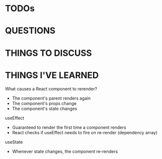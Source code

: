 # TODOs


# QUESTIONS


# THINGS TO DISCUSS


# THINGS I'VE LEARNED
What causes a React component to rerender?
- The component's parent renders again
- The component's props change
- The component's state changes

useEffect
- Guaranteed to render the first time a component renders
- React checks if useEffect needs to fire on re-render (dependency array)

useState
- Whenever state changes, the component re-renders

